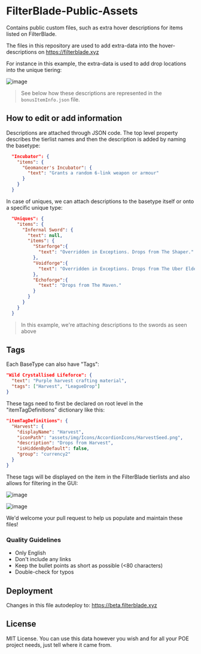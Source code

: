 # FilterBlade-Public-Assets

Contains public custom files, such as extra hover descriptions for items listed on FilterBlade.

The files in this repository are used to add extra-data into the hover-descriptions on https://filterblade.xyz

For instance in this example, the extra-data is used to add drop locations into the unique tiering:

![image](https://user-images.githubusercontent.com/2942999/230211064-7a91428b-7e90-4d05-a273-2dae4444624d.png)

> See below how these descriptions are represented in the `bonusItemInfo.json` file.

## How to edit or add information

Descriptions are attached through JSON code. The top level property describes the tierlist names and then the description is added by naming the basetype:

```json
  "Incubator": {
    "items": {
      "Geomancer's Incubator": {
        "text": "Grants a random 6-link weapon or armour"
      }
    }
  }
```

In case of uniques, we can attach descriptions to the basetype itself or onto a specific unique type:

```json
  "Uniques": {
    "items": {
      "Infernal Sword": {
        "text": null,
        "items": {
          "Starforge":{
            "text": "Overridden in Exceptions. Drops from The Shaper."
          },
          "Voidforge":{
            "text": "Overridden in Exceptions. Drops from The Uber Elder."
          },
          "Echoforge":{
            "text": "Drops from The Maven."
          }
        }
      }
    }
  }
```

> In this example, we're attaching descriptions to the swords as seen above

## Tags

Each BaseType can also have "Tags":

```json
"Wild Crystallised Lifeforce": {
  "text": "Purple harvest crafting material",
  "tags": ["Harvest", "LeagueDrop"]
}
```

These tags need to first be declared on root level in the "itemTagDefinitions" dictionary like this:

```json
"itemTagDefinitions": {
  "Harvest": {
    "displayName": "Harvest",
    "iconPath": "assets/img/Icons/AccordionIcons/HarvestSeed.png",
    "description": "Drops from Harvest",
    "isHiddenByDefault": false,
    "group": "currency2"
  }
}
```

These tags will be displayed on the item in the FilterBlade tierlists and also allows for filtering in the GUI:

![image](https://github.com/NeverSinkDev/FilterBlade-Public-Assets/assets/20803858/47322344-3e59-4055-b46f-630859f7e358)

![image](https://github.com/NeverSinkDev/FilterBlade-Public-Assets/assets/20803858/a250bb49-5d61-4f2d-b247-ddefdb8073ed)

We'd welcome your pull request to help us populate and maintain these files!

### Quality Guidelines

- Only English
- Don't include any links
- Keep the bullet points as short as possible (<80 characters)
- Double-check for typos

## Deployment

Changes in this file autodeploy to: https://beta.filterblade.xyz

## License

MIT License. You can use this data however you wish and for all your POE project needs, just tell where it came from.

